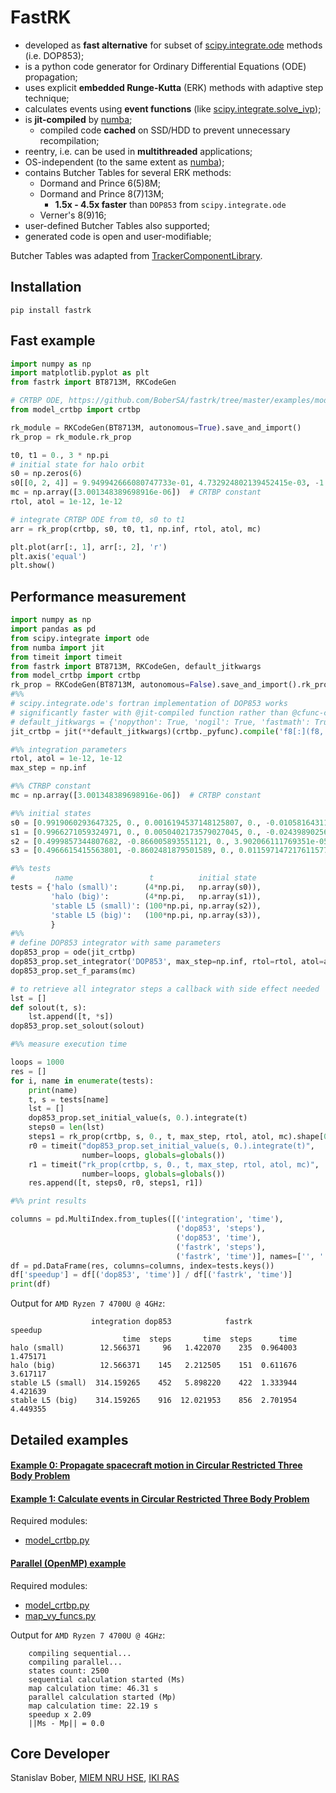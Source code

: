 # FastRK

- developed as **fast alternative** for subset of [scipy.integrate.ode](https://docs.scipy.org/doc/scipy/reference/generated/scipy.integrate.ode.html) methods (i.e. DOP853);
- is a python code generator for Ordinary Differential Equations (ODE) propagation;
- uses explicit **embedded Runge-Kutta** (ERK) methods with adaptive step technique;
- calculates events using **event functions** (like [scipy.integrate.solve_ivp](https://docs.scipy.org/doc/scipy/reference/generated/scipy.integrate.solve_ivp.html)); 
- is **jit-compiled** by [numba](https://pypi.org/project/numba/);
  - compiled code **cached** on SSD/HDD to prevent unnecessary recompilation;
- reentry, i.e. can be used in **multithreaded** applications;
- OS-independent (to the same extent as [numba](https://pypi.org/project/numba/));
- contains Butcher Tables for several ERK methods:
    - Dormand and Prince 6(5)8M;
    - Dormand and Prince 8(7)13M;
      - **1.5x - 4.5x faster** than `DOP853` from `scipy.integrate.ode`
    - Verner's 8(9)16;
- user-defined Butcher Tables also supported; 
- generated code is open and user-modifiable;

Butcher Tables was adapted from [TrackerComponentLibrary](https://github.com/USNavalResearchLaboratory/TrackerComponentLibrary).

## Installation

    pip install fastrk

## Fast example

```python
import numpy as np
import matplotlib.pyplot as plt
from fastrk import BT8713M, RKCodeGen

# CRTBP ODE, https://github.com/BoberSA/fastrk/tree/master/examples/model_crtbp.py
from model_crtbp import crtbp

rk_module = RKCodeGen(BT8713M, autonomous=True).save_and_import()
rk_prop = rk_module.rk_prop

t0, t1 = 0., 3 * np.pi
# initial state for halo orbit
s0 = np.zeros(6)
s0[[0, 2, 4]] = 9.949942666080747733e-01, 4.732924802139452415e-03, -1.973768492871211949e-02
mc = np.array([3.001348389698916e-06])  # CRTBP constant
rtol, atol = 1e-12, 1e-12

# integrate CRTBP ODE from t0, s0 to t1
arr = rk_prop(crtbp, s0, t0, t1, np.inf, rtol, atol, mc)

plt.plot(arr[:, 1], arr[:, 2], 'r')
plt.axis('equal')
plt.show()

```

## Performance measurement

```python
import numpy as np
import pandas as pd
from scipy.integrate import ode
from numba import jit
from timeit import timeit
from fastrk import BT8713M, RKCodeGen, default_jitkwargs
from model_crtbp import crtbp
rk_prop = RKCodeGen(BT8713M, autonomous=False).save_and_import().rk_prop
#%%
# scipy.integrate.ode's fortran implementation of DOP853 works
# significantly faster with @jit-compiled function rather than @cfunc-compiled
# default_jitkwargs = {'nopython': True, 'nogil': True, 'fastmath': True, 'cache': True}
jit_crtbp = jit(**default_jitkwargs)(crtbp._pyfunc).compile('f8[:](f8, f8[:], f8[:])')

#%% integration parameters
rtol, atol = 1e-12, 1e-12
max_step = np.inf

#%% CTRBP constant
mc = np.array([3.001348389698916e-06])  # CRTBP constant

#%% initial states
s0 = [0.9919060293647325, 0., 0.0016194537148125807, 0., -0.010581643111837302, 0.]
s1 = [0.9966271059324971, 0., 0.0050402173579027045, 0., -0.024398902561093703, 0.]
s2 = [0.4999857344807682, -0.866005893551121, 0., 3.902066111769351e-05, 2.252789194673211e-05, 0.]
s3 = [0.4966615415563801, -0.8602481879501589, 0., 0.011597147217611577, 0.0066415463209149195, 0.]

#%% tests
#         name                 t          initial state
tests = {'halo (small)':      (4*np.pi,   np.array(s0)),
         'halo (big)':        (4*np.pi,   np.array(s1)),
         'stable L5 (small)': (100*np.pi, np.array(s2)),
         'stable L5 (big)':   (100*np.pi, np.array(s3)),
         }
#%%
# define DOP853 integrator with same parameters
dop853_prop = ode(jit_crtbp)
dop853_prop.set_integrator('DOP853', max_step=np.inf, rtol=rtol, atol=atol, nsteps=100000)
dop853_prop.set_f_params(mc)

# to retrieve all integrator steps a callback with side effect needed
lst = []
def solout(t, s):
    lst.append([t, *s])
dop853_prop.set_solout(solout)

#%% measure execution time

loops = 1000
res = []
for i, name in enumerate(tests):
    print(name)
    t, s = tests[name]
    lst = []
    dop853_prop.set_initial_value(s, 0.).integrate(t)
    steps0 = len(lst)
    steps1 = rk_prop(crtbp, s, 0., t, max_step, rtol, atol, mc).shape[0]
    r0 = timeit("dop853_prop.set_initial_value(s, 0.).integrate(t)",
                number=loops, globals=globals())
    r1 = timeit("rk_prop(crtbp, s, 0., t, max_step, rtol, atol, mc)",
                number=loops, globals=globals())
    res.append([t, steps0, r0, steps1, r1])

#%% print results

columns = pd.MultiIndex.from_tuples([('integration', 'time'),
                                     ('dop853', 'steps'),
                                     ('dop853', 'time'),
                                     ('fastrk', 'steps'),
                                     ('fastrk', 'time')], names=['', ''])
df = pd.DataFrame(res, columns=columns, index=tests.keys())
df['speedup'] = df[('dop853', 'time')] / df[('fastrk', 'time')]
print(df)
```

Output for `AMD Ryzen 7 4700U @ 4GHz`:

                      integration dop853            fastrk             speedup
                             time  steps       time  steps      time          
    halo (small)        12.566371     96   1.422070    235  0.964003  1.475171
    halo (big)          12.566371    145   2.212505    151  0.611676  3.617117
    stable L5 (small)  314.159265    452   5.898220    422  1.333944  4.421639
    stable L5 (big)    314.159265    916  12.021953    856  2.701954  4.449355

## Detailed examples

#### [Example 0: Propagate spacecraft motion in Circular Restricted Three Body Problem](https://github.com/BoberSA/fastrk/blob/master/examples/ex0_propagate_crtbp.ipynb)

#### [Example 1: Calculate events in Circular Restricted Three Body Problem](https://github.com/BoberSA/fastrk/blob/master/examples/ex1_calculate_events.ipynb)

Required modules:
- [model_crtbp.py](https://github.com/BoberSA/fastrk/blob/master/examples/model_crtbp.py)

#### [Parallel (OpenMP) example](https://github.com/BoberSA/fastrk/blob/master/examples/parallel_example.py)

Required modules:
- [model_crtbp.py](https://github.com/BoberSA/fastrk/blob/master/examples/model_crtbp.py)
- [map_vy_funcs.py](https://github.com/BoberSA/fastrk/blob/master/examples/map_vy_funcs.py)

Output for `AMD Ryzen 7 4700U @ 4GHz`:

```    
    compiling sequential...
    compiling parallel...
    states count: 2500
    sequential calculation started (Ms)
    map calculation time: 46.31 s
    parallel calculation started (Mp)
    map calculation time: 22.19 s
    speedup x 2.09
    ||Ms - Mp|| = 0.0
```

## Core Developer
Stanislav Bober, [MIEM NRU HSE](https://miem.hse.ru/), [IKI RAS](http://iki.rssi.ru/)
